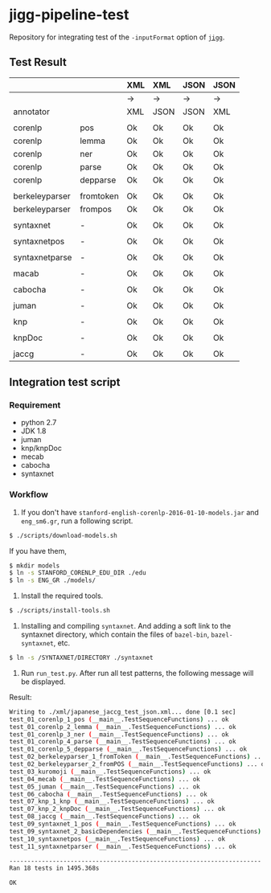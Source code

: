 # jigg-pipeline-test
Repository for integrating test of the `-inputFormat` option of [`jigg`](https://github.com/tomeken-yoshinaga/jigg/tree/intermediateInput).

## Test Result

| | | XML |XML |JSON |JSON | 
|:----------|:------|:--|:--|:--|:--|
| | | -> | -> | -> | -> | 
| annotator | | XML |JSON |JSON |XML | 
| | | | | | | 
|corenlp | pos | Ok |Ok |Ok |Ok |
|corenlp | lemma | Ok |Ok |Ok |Ok |
|corenlp | ner | Ok |Ok |Ok |Ok |
|corenlp | parse | Ok |Ok |Ok |Ok |
|corenlp | depparse | Ok |Ok |Ok |Ok |
| | | | | | | 
|berkeleyparser | fromtoken | Ok |Ok |Ok |Ok |
|berkeleyparser | frompos | Ok |Ok |Ok |Ok |
| | | | | | | 
|syntaxnet | - | Ok |Ok |Ok |Ok |
| | | | | | | 
|syntaxnetpos | - | Ok |Ok |Ok |Ok |
| | | | | | | 
|syntaxnetparse | - | Ok |Ok |Ok |Ok |
| | | | | | | 
|macab | - | Ok |Ok |Ok |Ok |
| | | | | | | 
|cabocha | - | Ok |Ok |Ok |Ok |
| | | | | | | 
|juman | - | Ok |Ok |Ok |Ok |
| | | | | | | 
|knp | - | Ok |Ok |Ok |Ok |
| | | | | | | 
|knpDoc | - | Ok |Ok |Ok |Ok |
| | | | | | | 
|jaccg | - | Ok |Ok |Ok |Ok |

## Integration test script

### Requirement
* python 2.7
* JDK 1.8
* juman
* knp/knpDoc
* mecab
* cabocha
* syntaxnet

### Workflow
1. If you don't have `stanford-english-corenlp-2016-01-10-models.jar` and 
`eng_sm6.gr`, run a following script.
```sh
$ ./scripts/download-models.sh
```
If you have them, 
```sh
$ mkdir models
$ ln -s STANFORD_CORENLP_EDU_DIR ./edu
$ ln -s ENG_GR ./models/
```

1. Install the required tools.
```sh
$ ./scripts/install-tools.sh
```

1. Installing and compiling `syntaxnet`. And adding a soft link to the syntaxnet directory, which contain the files of `bazel-bin`, `bazel-syntaxnet`, etc.
```sh
$ ln -s /SYNTAXNET/DIRECTORY ./syntaxnet
```

1. Run `run_test.py`. After run all test patterns, the following message will be displayed.

Result: 
```sh
Writing to ./xml/japanese_jaccg_test_json.xml... done [0.1 sec]
test_01_corenlp_1_pos (__main__.TestSequenceFunctions) ... ok
test_01_corenlp_2_lemma (__main__.TestSequenceFunctions) ... ok
test_01_corenlp_3_ner (__main__.TestSequenceFunctions) ... ok
test_01_corenlp_4_parse (__main__.TestSequenceFunctions) ... ok
test_01_corenlp_5_depparse (__main__.TestSequenceFunctions) ... ok
test_02_berkeleyparser_1_fromToken (__main__.TestSequenceFunctions) ... ok
test_02_berkeleyparser_2_fromPOS (__main__.TestSequenceFunctions) ... ok
test_03_kuromoji (__main__.TestSequenceFunctions) ... ok
test_04_mecab (__main__.TestSequenceFunctions) ... ok
test_05_juman (__main__.TestSequenceFunctions) ... ok
test_06_cabocha (__main__.TestSequenceFunctions) ... ok
test_07_knp_1_knp (__main__.TestSequenceFunctions) ... ok
test_07_knp_2_knpDoc (__main__.TestSequenceFunctions) ... ok
test_08_jaccg (__main__.TestSequenceFunctions) ... ok
test_09_syntaxnet_1_pos (__main__.TestSequenceFunctions) ... ok
test_09_syntaxnet_2_basicDependencies (__main__.TestSequenceFunctions) ... ok
test_10_syntaxnetpos (__main__.TestSequenceFunctions) ... ok
test_11_syntaxnetparser (__main__.TestSequenceFunctions) ... ok

----------------------------------------------------------------------
Ran 18 tests in 1495.368s

OK
```